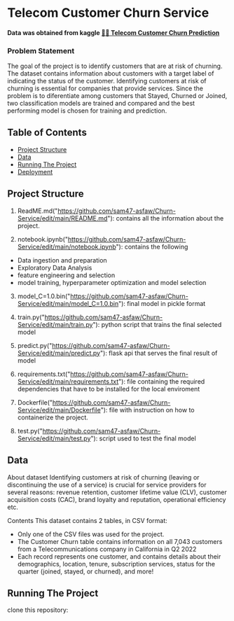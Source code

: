 # Telecom Customer Churn Service
#### Data was obtained from kaggle [🙁📡 Telecom Customer Churn Prediction](https://www.kaggle.com/datasets/shilongzhuang/telecom-customer-churn-by-maven-analytics)
### Problem Statement
The goal of the project is to identify customers that are at risk of churning. The dataset contains information about customers with a target label of indicating the status of the customer.
Identifying customers at risk of churning is essential for companies that provide services. Since the problem is to diferentiate among customers that Stayed, Churned or Joined, two classification models are trained and compared and the best performing model is chosen for training and prediction.

## Table of Contents

- [Project Structure](#projectstr)
- [Data](#data)
- [Running The Project](#run)
- [Deployment](#deploy)


## Project Structure
1. ReadME.md("https://github.com/sam47-asfaw/Churn-Service/edit/main/README.md"): contains all the information about the project.

2. notebook.ipynb("https://github.com/sam47-asfaw/Churn-Service/edit/main/notebook.ipynb"): contains the following  
 * Data ingestion and preparation
 * Exploratory Data Analysis
 * feature engineering and selection
 * model training, hyperparameter optimization and model selection

3. model_C=1.0.bin("https://github.com/sam47-asfaw/Churn-Service/edit/main/model_C=1.0.bin"): final model in pickle format
   
4. train.py("https://github.com/sam47-asfaw/Churn-Service/edit/main/train.py"): python script that trains the final selected model



5. predict.py("https://github.com/sam47-asfaw/Churn-Service/edit/main/predict.py"): flask api that serves the final result of model

6. requirements.txt("https://github.com/sam47-asfaw/Churn-Service/edit/main/requirements.txt"): file containing the required dependencies that have to be installed for the local enviroment

7. Dockerfile("https://github.com/sam47-asfaw/Churn-Service/edit/main/Dockerfile"): file with instruction on how to containerize the project.

8. test.py("https://github.com/sam47-asfaw/Churn-Service/edit/main/test.py"): script used to test the final model  

## Data
About dataset
  Identifying customers at risk of churning (leaving or discontinuing the use of a service) is crucial for service providers for several    reasons: revenue retention, customer lifetime value (CLV), customer acquisition costs (CAC), brand loyalty and reputation, operational 
  efficiency etc.
  
Contents
 This dataset contains 2 tables, in CSV format:
* Only one of the CSV files was used for the project. 
* The Customer Churn table contains information on all 7,043 customers from a Telecommunications company in California in Q2 2022
* Each record represents one customer, and contains details about their demographics, location, tenure, subscription services, status for the quarter (joined, stayed, or churned), and more!

## Running The Project
clone this repository:


